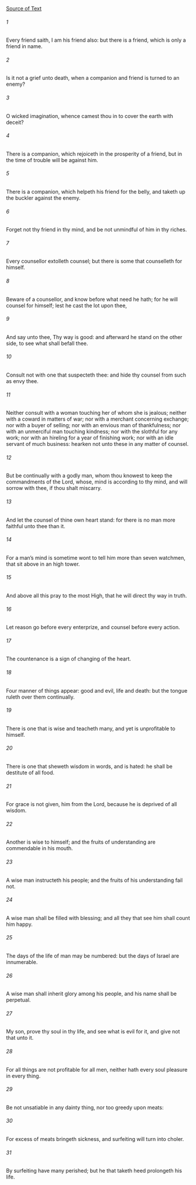[Source of Text](https://github.com/scrollmapper/bible_databases_deuterocanonical)

###### 1
Every friend saith, I am his friend also: but there is a friend, which is only a friend in name.

###### 2
Is it not a grief unto death, when a companion and friend is turned to an enemy?

###### 3
O wicked imagination, whence camest thou in to cover the earth with deceit?

###### 4
There is a companion, which rejoiceth in the prosperity of a friend, but in the time of trouble will be against him.

###### 5
There is a companion, which helpeth his friend for the belly, and taketh up the buckler against the enemy.

###### 6
Forget not thy friend in thy mind, and be not unmindful of him in thy riches.

###### 7
Every counsellor extolleth counsel; but there is some that counselleth for himself.

###### 8
Beware of a counsellor, and know before what need he hath; for he will counsel for himself; lest he cast the lot upon thee,

###### 9
And say unto thee, Thy way is good: and afterward he stand on the other side, to see what shall befall thee.

###### 10
Consult not with one that suspecteth thee: and hide thy counsel from such as envy thee.

###### 11
Neither consult with a woman touching her of whom she is jealous; neither with a coward in matters of war; nor with a merchant concerning exchange; nor with a buyer of selling; nor with an envious man of thankfulness; nor with an unmerciful man touching kindness; nor with the slothful for any work; nor with an hireling for a year of finishing work; nor with an idle servant of much business: hearken not unto these in any matter of counsel.

###### 12
But be continually with a godly man, whom thou knowest to keep the commandments of the Lord, whose, mind is according to thy mind, and will sorrow with thee, if thou shalt miscarry.

###### 13
And let the counsel of thine own heart stand: for there is no man more faithful unto thee than it.

###### 14
For a man’s mind is sometime wont to tell him more than seven watchmen, that sit above in an high tower.

###### 15
And above all this pray to the most High, that he will direct thy way in truth.

###### 16
Let reason go before every enterprize, and counsel before every action.

###### 17
The countenance is a sign of changing of the heart.

###### 18
Four manner of things appear: good and evil, life and death: but the tongue ruleth over them continually.

###### 19
There is one that is wise and teacheth many, and yet is unprofitable to himself.

###### 20
There is one that sheweth wisdom in words, and is hated: he shall be destitute of all food.

###### 21
For grace is not given, him from the Lord, because he is deprived of all wisdom.

###### 22
Another is wise to himself; and the fruits of understanding are commendable in his mouth.

###### 23
A wise man instructeth his people; and the fruits of his understanding fail not.

###### 24
A wise man shall be filled with blessing; and all they that see him shall count him happy.

###### 25
The days of the life of man may be numbered: but the days of Israel are innumerable.

###### 26
A wise man shall inherit glory among his people, and his name shall be perpetual.

###### 27
My son, prove thy soul in thy life, and see what is evil for it, and give not that unto it.

###### 28
For all things are not profitable for all men, neither hath every soul pleasure in every thing.

###### 29
Be not unsatiable in any dainty thing, nor too greedy upon meats:

###### 30
For excess of meats bringeth sickness, and surfeiting will turn into choler.

###### 31
By surfeiting have many perished; but he that taketh heed prolongeth his life.